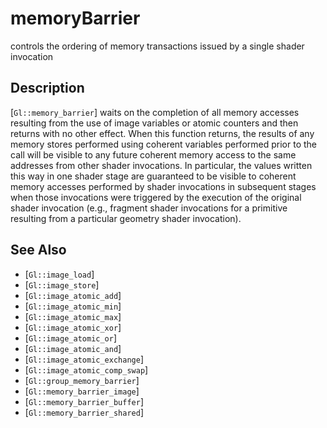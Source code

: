 # memoryBarrier
controls the ordering of memory transactions issued by a single shader
  invocation

## Description
[`Gl::memory_barrier`] waits on the completion of all memory accesses
  resulting from the use of image variables or atomic counters and then
  returns with no other effect. When this function returns, the results
  of any memory stores performed using coherent variables performed
  prior to the call will be visible to any future coherent memory access
  to the same addresses from other shader invocations. In particular,
  the values written this way in one shader stage are guaranteed to be
  visible to coherent memory accesses performed by shader invocations in
  subsequent stages when those invocations were triggered by the
  execution of the original shader invocation (e.g., fragment shader
  invocations for a primitive resulting from a particular geometry
  shader invocation).

## See Also
- [`Gl::image_load`]
- [`Gl::image_store`]
- [`Gl::image_atomic_add`]
- [`Gl::image_atomic_min`]
- [`Gl::image_atomic_max`]
- [`Gl::image_atomic_xor`]
- [`Gl::image_atomic_or`]
- [`Gl::image_atomic_and`]
- [`Gl::image_atomic_exchange`]
- [`Gl::image_atomic_comp_swap`]
- [`Gl::group_memory_barrier`]
- [`Gl::memory_barrier_image`]
- [`Gl::memory_barrier_buffer`]
- [`Gl::memory_barrier_shared`]
